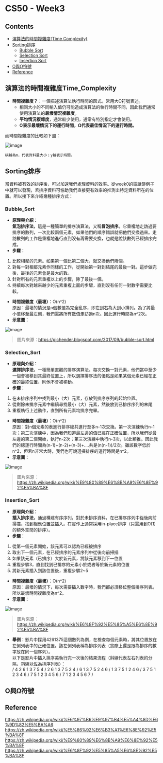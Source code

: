 # CS50 - Week3

## Contents
* [演算法的時間複雜度(Time Complexity)](#演算法的時間複雜度Time_Complexity)
* [Sorting排序](#Sorting排序)
  * [Bubble Sort](#Bubble_Sort)
  * [Selection Sort](#Selection_Sort)
  * [Insertion Sort](#Insertion_Sort)
* [O與Ω符號](#O與Ω符號)
* [Reference](#Reference)


## 演算法的時間複雜度Time_Complexity
* **時間複雜度？**：一個描述演算法執行時間的函式。常用大O符號表述。
  * 相同大小的不同輸入值仍可能造成演算法的執行時間不同，因此我們通常使用演算法的**最壞情況複雜度**。
  * **平均情況複雜度**，通常較少使用，通常有特別指定才會使用。
  * **O表示最壞情況下的運行時間，Ω代表最佳情況下的運行時間。**

而時間複雜度的比較如下圖：  


![image](http://cdn.cs50.net/2013/fall/lectures/3/w/notes3w/worse_runtimes.png)  

```
橫軸為n，代表資料量大小；y軸表示時間。  
```


## Sorting排序
當資料被有效的排序後，可以加速我們處理資料的效率。從week0的電話簿例子中就可以發現，若排序資料可協助我們直接更有效率的推測出特定資料所在的位置。所以接下來介紹幾種排序方式：  

### Bubble_Sort
* **原理與介紹**：  
**氣泡排序法**，這是一種簡單的排序演算法，又稱**冒泡排序**。它重複地走訪過要排序的數列，一次比較兩個元素，如果他們的順序錯誤就把他們交換過來。走訪數列的工作是重複地進行直到沒有再需要交換，也就是說該數列已經排序完成。
* **步驟**：
 1. 比較相鄰的元素。如果第一個比第二個大，就交換他們兩個。
 2. 對每一對相鄰元素作同樣的工作，從開始第一對到結尾的最後一對。這步做完後，最後的元素會是最大的數。
 3. 針對所有的元素重複以上的步驟，除了最後一個。
 4. 持續每次對越來越少的元素重複上面的步驟，直到沒有任何一對數字需要比較。
* **時間複雜度（最壞）**：O(n^2)  
原因：最壞的情況是n個數值為完全亂序，即左到右為大到小排列。為了將最小值移至最左側，我們需將所有數值走訪過n次。因此運行時間為n^2次。
* **示意圖**：


![image](https://i.imgur.com/9V8xxtj.gif)  
> 圖片來源：https://pjchender.blogspot.com/2017/09/bubble-sort.html

### Selection_Sort
* **原理與介紹**：  
**選擇排序法**，一種簡單直觀的排序演算法。每次交換一對元素，他們當中至少一個會被移到其最終位置上，所以選擇排序法的優點是如果某個元素已經在正確的最終位置，則他不會被移動。
* **步驟**：
 1. 在未排序序列中找到最小（大）元素，存放到排序序列的起始位置。
 2. 從剩餘未排序元素中繼續尋找最小（大）元素，然後放到已排序序列的末尾
 3. 重複執行上述動作，直到所有元素均排序完畢。
* **時間複雜度（最壞）**：O(n^2)  
原因：對n個元素的表進行排序總共進行至多n-1次交換。第一次演練執行n-1次；第二次演練中，因為我們知道最左邊的值已經在正確位置，所以我們從最左邊的第二個開始，執行n-2次；第三次演練中執行n-3次，以此類推。因此我們的總運行時間為(n-1)+(n-2)+(n-3)+....共是(n(n-1))/2次。雖該數字低於n^2，但若n非常大時，我們也可說選擇排序的運行時間是n^2。
* **示意圖**：


![image](https://upload.wikimedia.org/wikipedia/commons/9/94/Selection-Sort-Animation.gif) 
> 圖片來源：https://zh.wikipedia.org/wiki/%E9%80%89%E6%8B%A9%E6%8E%92%E5%BA%8F

### Insertion_Sort
* **原理與介紹**：  
**插入排序法**，通過構建有序序列，對於未排序資料，在已排序序列中從後向前掃描，找到相應位置並插入。在實作上通常採用in-place排序（只需用到O(1)的額外空間的排序）。
* **步驟**：
 1. 從第一個元素開始，該元素可以認為已經被排序
 2. 取出下一個元素，在已經排序的元素序列中從後向前掃描
 3. 如果該元素（已排序）大於新元素，將該元素移到下一位置
 4. 重複步驟3，直到找到已排序的元素小於或者等於新元素的位置
 5. 將新元素插入到該位置後，重複步驟2~5
* **時間複雜度（最壞）**：O(n^2)  
原因：最壞的情況下，每次需要插入數字時，我們都必須移位整個排序列表。所以最壞時間複雜度為n^2。
* **示意圖**：


![image](https://upload.wikimedia.org/wikipedia/commons/thumb/0/0f/Insertion-sort-example-300px.gif/220px-Insertion-sort-example-300px.gif)  
> 圖片來源：https://zh.wikipedia.org/wiki/%E6%8F%92%E5%85%A5%E6%8E%92%E5%BA%8F

* **舉例**：影片中採用4261375這個數列為例，在檢查每個元素時，將其位置放在左側列表中的正確位置。該左側列表稱為排序列表（實際上還是跟為排序的數字放在同一個序列）。  
以下是影片中插入排序美執行完一次後的結果流程（斜線代表左右列表的分隔，斜線以佐為排序列表）：  
/ 4 2 6 1 3 7 5
4 / 2 6 1 3 7 5
2 4 / 6 1 3 7 5
2 4 6 / 1 3 7 5
1 2 4 6 / 3 7 5
1 2 3 4 6 / 7 5
1 2 3 4 5 6 / 7
1 2 3 4 5 6 7 /


## O與Ω符號

## Reference
https://zh.wikipedia.org/wiki/%E6%97%B6%E9%97%B4%E5%A4%8D%E6%9D%82%E5%BA%A6  
https://zh.wikipedia.org/wiki/%E5%86%92%E6%B3%A1%E6%8E%92%E5%BA%8F  
https://zh.wikipedia.org/wiki/%E9%80%89%E6%8B%A9%E6%8E%92%E5%BA%8F  
https://zh.wikipedia.org/wiki/%E6%8F%92%E5%85%A5%E6%8E%92%E5%BA%8F  
